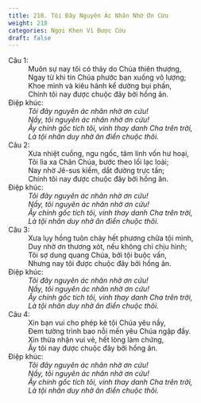 ```yaml
---
title: 218. Tôi Đây Nguyên Ác Nhân Nhờ Ơn Cứu
weight: 218
categories: Ngợi Khen Vì Được Cứu
draft: false
---
```

<dl><dt>Câu 1:</dt><dd data-verse="1">Muôn sự nay tôi có thảy do Chúa thiên thượng, <br/>Ngay từ khi tin Chúa phước ban xuống vô lượng; <br/>Khoe mình và kiêu hãnh kể dường bụi phấn, <br/>Chính tôi nay được chuộc đây bởi hồng ân. </dd><dt>Điệp khúc:</dt><dd data-chorus="1"><em>Tôi đây nguyên ác nhân nhờ ơn cứu! <br/>Nầy, tôi nguyên ác nhân nhờ ơn cứu! <br/>Ấy chính gốc tích tôi, vinh thay danh Cha trên trời, <br/>Là tội nhân duy nhờ ân điển chuộc thôi. </em></dd><dt>Câu 2:</dt><dd data-verse="2">Xưa nhiệt cuồng, ngu ngốc, tâm linh vốn hư hoại, <br/>Tôi lìa xa Chân Chúa, bước theo lối lạc loài; <br/>Nay nhờ Jê-sus kiếm, dắt đường trực tấn; <br/>Chính tôi nay được chuộc đây bởi hồng ân. </dd><dt>Điệp khúc:</dt><dd data-chorus="1"><em>Tôi đây nguyên ác nhân nhờ ơn cứu! <br/>Nầy, tôi nguyên ác nhân nhờ ơn cứu! <br/>Ấy chính gốc tích tôi, vinh thay danh Cha trên trời, <br/>Là tội nhân duy nhờ ân điển chuộc thôi. </em></dd><dt>Câu 3:</dt><dd data-verse="3">Xưa lụy hồng tuôn chảy hết phương chữa tội mình, <br/>Duy nhờ ơn thương xót, nếu không chỉ chịu hình; <br/>Tôi sợ dung quang Chúa, bởi tội buộc vấn, <br/>Nhưng nay tôi được chuộc đây bởi hồng ân. <dt>Điệp khúc:</dt><dd data-chorus="1"><em>Tôi đây nguyên ác nhân nhờ ơn cứu! <br/>Nầy, tôi nguyên ác nhân nhờ ơn cứu! <br/>Ấy chính gốc tích tôi, vinh thay danh Cha trên trời, <br/>Là tội nhân duy nhờ ân điển chuộc thôi. </em></dd><dt>Câu 4:</dt><dd data-verse="4">Xin bạn vui cho phép kẻ tội Chúa yêu nầy, <br/>Đem tường trình bao nỗi mến yêu Chúa ngập đầy. <br/>Xin thừa nhận vui vẻ, hết lòng làm chứng, <br/>Ấy tôi nay được chuộc đây bởi hồng ân. </dd><dt>Điệp khúc:</dt><dd data-chorus="1"><em>Tôi đây nguyên ác nhân nhờ ơn cứu! <br/>Nầy, tôi nguyên ác nhân nhờ ơn cứu! <br/>Ấy chính gốc tích tôi, vinh thay danh Cha trên trời, <br/>Là tội nhân duy nhờ ân điển chuộc thôi. </em></dd></dl>